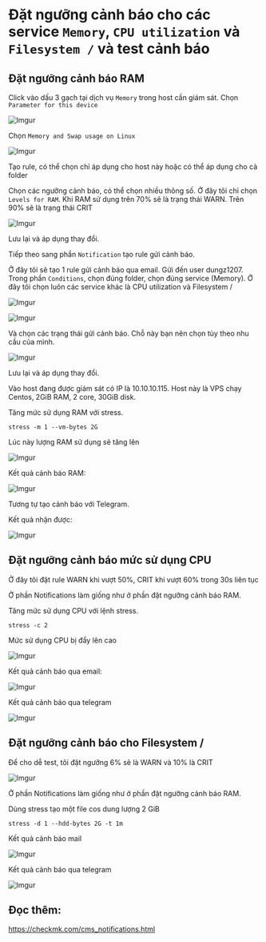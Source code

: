 # Đặt ngưỡng cảnh báo cho các service `Memory`, `CPU utilization` và `Filesystem /` và test cảnh báo

## Đặt ngưỡng cảnh báo RAM

Click vào dấu 3 gạch tại dịch vụ `Memory` trong host cần giám sát. Chọn `Parameter for this device`

![Imgur](https://i.imgur.com/frNt5rx.png)

Chọn `Memory and Swap usage on Linux`

![Imgur](https://i.imgur.com/1w0Bxe2.png)

Tạo rule, có thể chọn chỉ áp dụng cho host này hoặc có thể áp dụng cho cả folder

Chọn các ngưỡng cảnh báo, có thể chọn nhiều thông số. Ở đây tôi chỉ chọn `Levels for RAM`. Khi RAM sử dụng trên 70% sẽ là trạng thái WARN. Trên 90% sẽ là trạng thái CRIT

![Imgur](https://i.imgur.com/siHu6dm.png)

Lưu lại và áp dụng thay đổi.

Tiếp theo sang phần `Notification` tạo rule gửi cảnh báo.

Ở đây tôi sẽ tạo 1 rule gửi cảnh báo qua email. Gửi đến user dungz1207. Trong phần `Conditions`, chọn đúng folder, chọn đúng service (Memory). Ở đây tôi chọn luôn các service khác là CPU utilization và Filesystem /

![Imgur](https://i.imgur.com/uXGtqQ9.png)

![Imgur](https://i.imgur.com/YpMbfHv.png)

Và chọn các trạng thái gửi cảnh báo. Chỗ này bạn nên chọn tùy theo nhu cầu của mình.

![Imgur](https://i.imgur.com/wlsHtlo.png)

Lưu lại và áp dụng thay đổi.

Vào host đang được giám sát có IP là 10.10.10.115. Host này là VPS chạy Centos, 2GiB RAM, 2 core, 30GiB disk.

Tăng mức sử dụng RAM với stress.

    stress -m 1 --vm-bytes 2G

Lúc này lượng RAM sử dụng sẽ tăng lên 

![Imgur](https://i.imgur.com/OqLrAF8.png)

Kết quả cảnh báo RAM:

![Imgur](https://i.imgur.com/p99Ahgu.png)

Tương tự tạo cảnh báo với Telegram.

Kết quả nhận được:

![Imgur](https://i.imgur.com/tci8ore.png)

## Đặt ngưỡng cảnh báo mức sử dụng CPU 

Ở đây tôi đặt rule WARN khi vượt 50%, CRIT khi vượt 60% trong 30s liên tục

Ở phần Notifications làm giống như ở phần đặt ngưỡng cảnh báo RAM.

Tăng mức sử dụng CPU với lệnh stress.

    stress -c 2

Mức sử dụng CPU bị đẩy lên cao

![Imgur](https://i.imgur.com/ZsiFlhe.png)

Kết quả cảnh báo qua email:

![Imgur](https://i.imgur.com/D3WP8IK.png)

Kết quả cảnh báo qua telegram

![Imgur](https://i.imgur.com/M0HEogl.png)

## Đặt ngưỡng cảnh báo cho Filesystem /

Để cho dễ test, tôi đặt ngưỡng 6% sẽ là WARN và 10% là CRIT

![Imgur](https://i.imgur.com/m0FioKC.png)

Ở phần Notifications làm giống như ở phần đặt ngưỡng cảnh báo RAM.

Dùng stress tạo một file cos dung lượng 2 GiB

    stress -d 1 --hdd-bytes 2G -t 1m

Kết quả cảnh báo mail

![Imgur](https://i.imgur.com/i6qYfAy.png)

Kết quả cảnh báo qua telegram

![Imgur](https://i.imgur.com/PyGoSc7.png)

## Đọc thêm: 

https://checkmk.com/cms_notifications.html